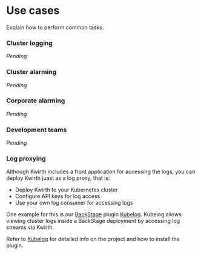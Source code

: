 # Use cases
Explain how to perform common tasks.

### Cluster logging
*Pending*

### Cluster alarming
*Pending*

### Corporate alarming
*Pending*

### Development teams
*Pending*

### Log proxying
Although Kwirth includes a front application for accessing the logs, you can deploy Kwirth juast as a log proxy, that is:

- Deploy Kwirth to your Kubernetes cluster
- Configure API keys for log access
- Use your own log consumer for accessing logs

One example for this is our [BackStage](https://backstage.io) plugin [Kubelog](https://github.com/jfvilas/kubelog). Kubelog allows viewing cluster logs inside a BackStage deployment by accessing log streams via Kwirth.

Refer to [Kubelog](https://github.com/jfvilas/kubelog) for detailed info on the project and how to install the plugin.
